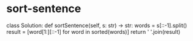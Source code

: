 # sort-sentence
class Solution:
    def sortSentence(self, s: str) -> str:
        words = s[::-1].split()
        result = [word[1:][::-1] for word in sorted(words)]
        return ' '.join(result)
